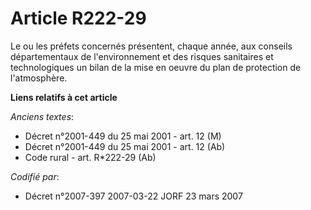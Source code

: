 # Article R222-29

Le ou les préfets concernés présentent, chaque année, aux conseils départementaux de l'environnement et des risques
sanitaires et technologiques un bilan de la mise en oeuvre du plan de protection de l'atmosphère.

**Liens relatifs à cet article**

_Anciens textes_:

  - Décret n°2001-449 du 25 mai 2001 - art. 12 (M)
  - Décret n°2001-449 du 25 mai 2001 - art. 12 (Ab)
  - Code rural - art. R*222-29 (Ab)

_Codifié par_:

  - Décret n°2007-397 2007-03-22 JORF 23 mars 2007
